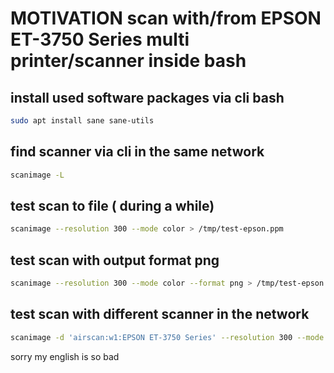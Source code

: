 # MOTIVATION scan with/from EPSON ET-3750 Series multi printer/scanner inside bash

## install used software packages via cli bash

```bash
sudo apt install sane sane-utils
```

## find scanner via cli in the same network

```bash
scanimage -L
````

## test scan to file ( during a while)

```bash
scanimage --resolution 300 --mode color > /tmp/test-epson.ppm
```

## test scan with output format png

```bash
scanimage --resolution 300 --mode color --format png > /tmp/test-epson.png
```

## test scan with different scanner in the network

```bash
scanimage -d 'airscan:w1:EPSON ET-3750 Series' --resolution 300 --mode color --format png > /tmp/test-epson_with_scanner_name.png
```

sorry my english is so bad
